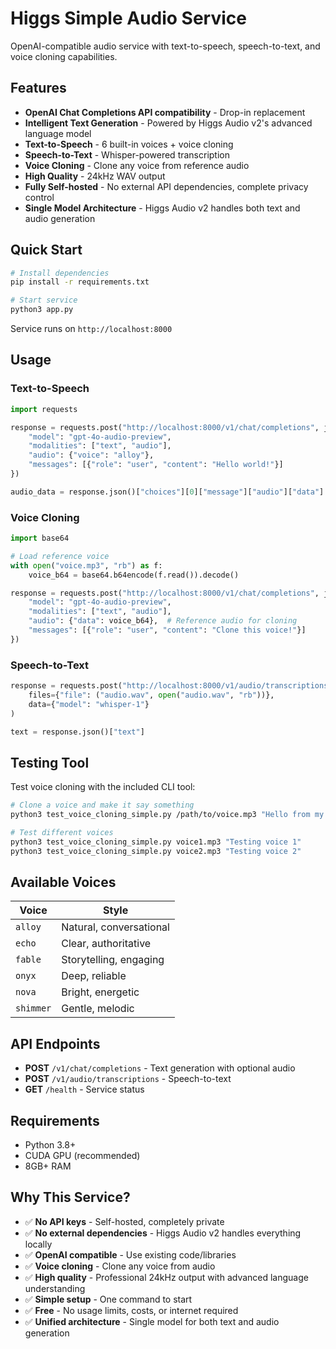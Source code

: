 # Higgs Simple Audio Service

OpenAI-compatible audio service with text-to-speech, speech-to-text, and voice cloning capabilities.

## Features

- **OpenAI Chat Completions API compatibility** - Drop-in replacement
- **Intelligent Text Generation** - Powered by Higgs Audio v2's advanced language model
- **Text-to-Speech** - 6 built-in voices + voice cloning
- **Speech-to-Text** - Whisper-powered transcription  
- **Voice Cloning** - Clone any voice from reference audio
- **High Quality** - 24kHz WAV output
- **Fully Self-hosted** - No external API dependencies, complete privacy control
- **Single Model Architecture** - Higgs Audio v2 handles both text and audio generation

## Quick Start

```bash
# Install dependencies
pip install -r requirements.txt

# Start service
python3 app.py
```

Service runs on `http://localhost:8000`

## Usage

### Text-to-Speech
```python
import requests

response = requests.post("http://localhost:8000/v1/chat/completions", json={
    "model": "gpt-4o-audio-preview",
    "modalities": ["text", "audio"],
    "audio": {"voice": "alloy"},
    "messages": [{"role": "user", "content": "Hello world!"}]
})

audio_data = response.json()["choices"][0]["message"]["audio"]["data"]
```

### Voice Cloning
```python
import base64

# Load reference voice
with open("voice.mp3", "rb") as f:
    voice_b64 = base64.b64encode(f.read()).decode()

response = requests.post("http://localhost:8000/v1/chat/completions", json={
    "model": "gpt-4o-audio-preview", 
    "modalities": ["text", "audio"],
    "audio": {"data": voice_b64},  # Reference audio for cloning
    "messages": [{"role": "user", "content": "Clone this voice!"}]
})
```

### Speech-to-Text
```python
response = requests.post("http://localhost:8000/v1/audio/transcriptions",
    files={"file": ("audio.wav", open("audio.wav", "rb"))},
    data={"model": "whisper-1"}
)

text = response.json()["text"]
```

## Testing Tool

Test voice cloning with the included CLI tool:

```bash
# Clone a voice and make it say something
python3 test_voice_cloning_simple.py /path/to/voice.mp3 "Hello from my cloned voice!"

# Test different voices
python3 test_voice_cloning_simple.py voice1.mp3 "Testing voice 1"
python3 test_voice_cloning_simple.py voice2.mp3 "Testing voice 2"
```

## Available Voices

| Voice | Style |
|-------|-------|
| `alloy` | Natural, conversational |
| `echo` | Clear, authoritative |
| `fable` | Storytelling, engaging |
| `onyx` | Deep, reliable |
| `nova` | Bright, energetic |
| `shimmer` | Gentle, melodic |

## API Endpoints

- **POST** `/v1/chat/completions` - Text generation with optional audio
- **POST** `/v1/audio/transcriptions` - Speech-to-text
- **GET** `/health` - Service status

## Requirements

- Python 3.8+
- CUDA GPU (recommended)
- 8GB+ RAM

## Why This Service?

- ✅ **No API keys** - Self-hosted, completely private
- ✅ **No external dependencies** - Higgs Audio v2 handles everything locally
- ✅ **OpenAI compatible** - Use existing code/libraries  
- ✅ **Voice cloning** - Clone any voice from audio
- ✅ **High quality** - Professional 24kHz output with advanced language understanding
- ✅ **Simple setup** - One command to start
- ✅ **Free** - No usage limits, costs, or internet required
- ✅ **Unified architecture** - Single model for both text and audio generation
